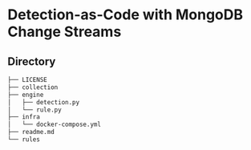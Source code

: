 # Detection-as-Code with MongoDB Change Streams

## Directory
```bash
├── LICENSE
├── collection
├── engine
│   ├── detection.py
│   └── rule.py
├── infra
│   └── docker-compose.yml
├── readme.md
└── rules
```